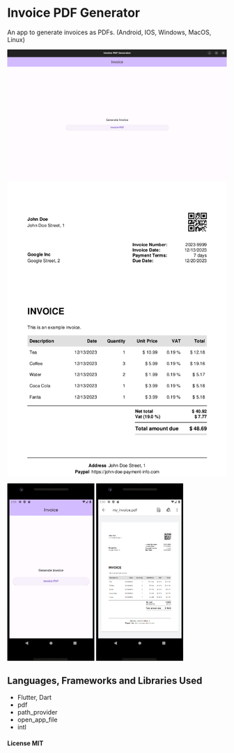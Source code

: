 # Invoice PDF Generator

An app to generate invoices as PDFs. (Android, IOS, Windows, MacOS, Linux)

<p float="left">
  <img src="./readme/image-big-1.png"/>
  <img src="./readme/image-big-2.png"/>
</p>
<p float="left">
  <img src="./readme/image-small-1.png" width="200" />
  <img src="./readme/image-small-2.png" width="200" />
</p>

## Languages, Frameworks and Libraries Used

- Flutter, Dart
- pdf
- path_provider
- open_app_file
- intl

#### License MIT

